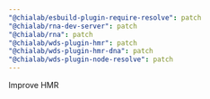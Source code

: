 ```yaml
---
"@chialab/esbuild-plugin-require-resolve": patch
"@chialab/rna-dev-server": patch
"@chialab/rna": patch
"@chialab/wds-plugin-hmr": patch
"@chialab/wds-plugin-hmr-dna": patch
"@chialab/wds-plugin-node-resolve": patch
---
```


Improve HMR
